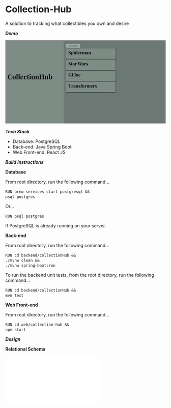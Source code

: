 # Collection-Hub
A solution to tracking what collectibles you own and desire

***Demo***

[![CollectionHub Demo](homescreen.jpg)](https://youtu.be/yAy1i4QA6D8)

***Tech Stack***

 - Database: PostgreSQL
 - Back-end: Java Spring Boot
 - Web Front-end: React JS

 

***Build Instructions***

**Database**

From root directory, run the following command...
```
RUN brew services start postgresql &&
psql postgres
```
Or...
```
RUN psql postgres
```
If PostgreSQL is already running on your server.


**Back-end**

From root directory, run the following command...
```
RUN cd backend/collectionHub &&
./mvnw clean &&
./mvnw spring-boot:run
```

To run the backend unit tests, from the root directory, run the following command...
```
RUN cd backend/collectionHub &&
mvn test
```


**Web Front-end**

From root directory, run the following command...
```
RUN cd web/collection-hub &&
npm start
```

***Design***

**Relational Schema**

![](design/db_schema/itemsSchema.pdf)